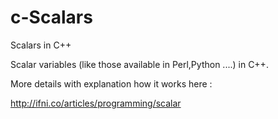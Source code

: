 # c-Scalars
Scalars in C++

Scalar variables (like those available in Perl,Python ....) in C++.

More details with explanation how it works here :

http://ifni.co/articles/programming/scalar
